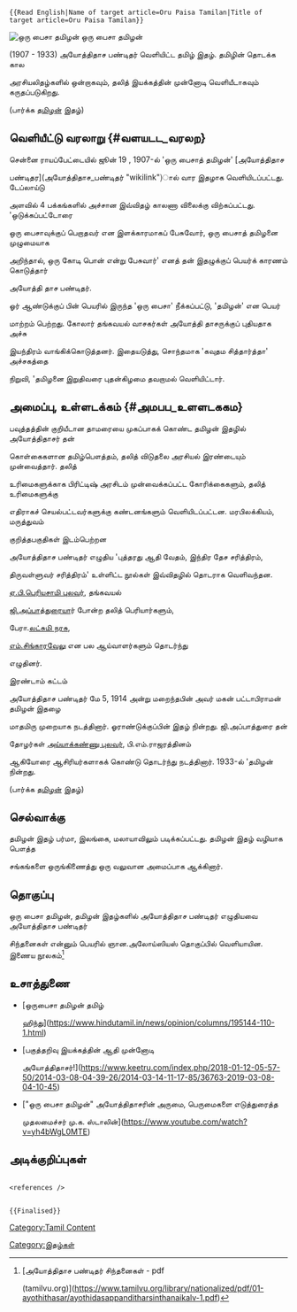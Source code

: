 ```{=mediawiki}
{{Read English|Name of target article=Oru Paisa Tamilan|Title of target article=Oru Paisa Tamilan}}
```
![ஒரு பைசா தமிழன்](ஒரு_பைசா_தமிழன்.jpg "ஒரு பைசா தமிழன்") ஒரு பைசா தமிழன்
(1907 - 1933) அயோத்திதாச பண்டிதர் வெளியிட்ட தமிழ் இதழ். தமிழின் தொடக்க கால
அரசியலிதழ்களில் ஒன்றாகவும், தலித் இயக்கத்தின் முன்னோடி வெளியீடாகவும் கருதப்படுகிறது.

(பார்க்க [தமிழன்](தமிழன் "wikilink") இதழ்)

## வெளியீட்டு வரலாறு {#வளயடட_வரலற}

சென்னை ராயப்பேட்டையில் ஜூன் 19 , 1907-ல் \'ஒரு பைசாத் தமிழன்' [அயோத்திதாச
பண்டிதர](அயோத்திதாச_பண்டிதர் "wikilink")ால் வார இதழாக வெளியிடப்பட்டது. டேப்லாய்டு
அளவில் 4 பக்கங்களில் அச்சான இவ்விதழ் காலணா விலைக்கு விற்கப்பட்டது. \'ஒடுக்கப்பட்டோரை
ஒரு பைசாவுக்குப் பெறாதவர் என இளக்காரமாகப் பேசுவோர், ஒரு பைசாத் தமிழனை முழுமையாக
அறிந்தால், ஒரு கோடி பொன் என்று பேசுவார்' எனத் தன் இதழுக்குப் பெயர்க் காரணம் கொடுத்தார்
அயோத்தி தாச பண்டிதர்.

ஓர் ஆண்டுக்குப் பின் பெயரில் இருந்த \'ஒரு பைசா' நீக்கப்பட்டு, \'தமிழன்' என பெயர்
மாற்றம் பெற்றது. கோலார் தங்கவயல் வாசகர்கள் அயோத்தி தாசருக்குப் புதியதாக அச்சு
இயந்திரம் வாங்கிக்கொடுத்தனர். இதையடுத்து, சொந்தமாக \'கவுதம சித்தார்த்தா' அச்சகத்தை
நிறுவி, \'தமிழனை இறுதிவரை புதன்கிழமை தவறாமல் வெளியிட்டார்.

## அமைப்பு, உள்ளடக்கம் {#அமபப_உளளடககம}

பவுத்தத்தின் குறியீடான தாமரையை முகப்பாகக் கொண்ட தமிழன் இதழில் அயோத்திதாசர் தன்
கொள்கைகளான தமிழ்பௌத்தம், தலித் விடுதலை அரசியல் இரண்டையும் முன்வைத்தார். தலித்
உரிமைகளுக்காக பிரிட்டிஷ் அரசிடம் முன்வைக்கப்பட்ட கோரிக்கைகளும், தலித் உரிமைகளுக்கு
எதிராகச் செயல்பட்டவர்களுக்கு கண்டனங்களும் வெளியிடப்பட்டன. மரபிலக்கியம், மருத்துவம்
குறித்தபகுதிகள் இடம்பெற்றன

அயோத்திதாச பண்டிதர் எழுதிய \'புத்தரது ஆதி வேதம், இந்திர தேச சரித்திரம்,
திருவள்ளுவர் சரித்திரம்' உள்ளிட்ட நூல்கள் இவ்விதழில் தொடராக வெளிவந்தன.
[ஏ.பி.பெரியசாமி புலவர்](ஏ.பி.பெரியசாமி_புலவர் "wikilink"), தங்கவயல்
[ஜி.அப்பாத்துரைய](ஜி.அப்பாத்துரை "wikilink")ார் போன்ற தலித் பெரியார்களும்,
பேரா.[லட்சுமி நரசு](லட்சுமி_நரசு "wikilink"),
[எம்.சிங்காரவேலு](எம்.சிங்காரவேலு "wikilink") என பல ஆய்வாளர்களும் தொடர்ந்து
எழுதினர்.

இரண்டாம் கட்டம்

அயோத்திதாச பண்டிதர் மே 5, 1914 அன்று மறைந்தபின் அவர் மகன் பட்டாபிராமன் தமிழன் இதழை
மாதமிரு முறையாக நடத்தினார். ஓராண்டுக்குப்பின் இதழ் நின்றது. ஜி.அப்பாத்துரை தன்
தோழர்கள் [அய்யாக்கண்ணு புலவர்](அய்யாக்கண்ணு_புலவர் "wikilink"), பி.எம்.ராஜரத்தினம்
ஆகியோரை ஆசிரியர்களாகக் கொண்டு தொடர்ந்து நடத்தினார். 1933-ல் \'தமிழன் நின்றது.
(பார்க்க [தமிழன்](தமிழன் "wikilink") இதழ்)

## செல்வாக்கு

தமிழன் இதழ் பர்மா, இலங்கை, மலாயாவிலும் படிக்கப்பட்டது. தமிழன் இதழ் வழியாக பௌத்த
சங்கங்களை ஒருங்கிணைத்து ஒரு வலுவான அமைப்பாக ஆக்கினார்.

## தொகுப்பு

ஒரு பைசா தமிழன், தமிழன் இதழ்களில் அயோத்திதாச பண்டிதர் எழுதியவை அயோத்திதாச பண்டிதர்
சிந்தனைகள் என்னும் பெயரில் ஞான.அலோய்ஸியஸ் தொகுப்பில் வெளியாயின. இணைய நூலகம்[^1]

## உசாத்துணை

-   [ஒருபைசா தமிழன் தமிழ்
    ஹிந்து](https://www.hindutamil.in/news/opinion/columns/195144-110-1.html)
-   [பகுத்தறிவு இயக்கத்தின் ஆதி முன்னோடி
    அயோத்திதாசர்!](https://www.keetru.com/index.php/2018-01-12-05-57-50/2014-03-08-04-39-26/2014-03-14-11-17-85/36763-2019-03-08-04-10-45)
-   [\"ஒரு பைசா தமிழன்\" அயோத்திதாசரின் அருமை, பெருமைகளை எடுத்துரைத்த
    முதலமைச்சர் மு.க. ஸ்டாலின்](https://www.youtube.com/watch?v=yh4bWgL0MTE)

## அடிக்குறிப்புகள்

```{=html}
<references />
```
```{=mediawiki}
{{Finalised}}
```
[Category:Tamil Content](Category:Tamil_Content "wikilink")
[Category:இதழ்கள்](Category:இதழ்கள் "wikilink")

[^1]: [அயோத்திதாச பண்டிதர் சிந்தனைகள் - pdf
    (tamilvu.org)](https://www.tamilvu.org/library/nationalized/pdf/01-ayothithasar/ayothidasappanditharsinthanaikalv-1.pdf)
